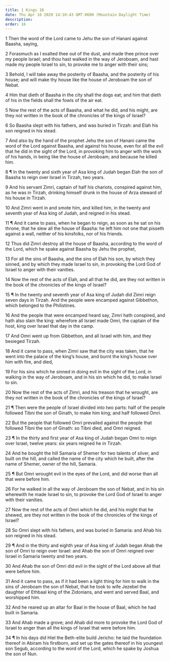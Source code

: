 ```yaml
---
title: 1 Kings 16
date: Thu Apr 16 2020 14:10:43 GMT-0600 (Mountain Daylight Time)
description: 
order: 16
---
```


<p>
  1 Then the word of the Lord came to Jehu the son of Hanani against Baasha,
  saying,
</p>
<p>
  2 Forasmuch as I exalted thee out of the dust, and made thee prince over my
  people Israel; and thou hast walked in the way of Jeroboam, and hast made my
  people Israel to sin, to provoke me to anger with their sins;
</p>
<p>
  3 Behold, I will take away the posterity of Baasha, and the posterity of his
  house; and will make thy house like the house of Jeroboam the son of Nebat.
</p>
<p>
  4 Him that dieth of Baasha in the city shall the dogs eat; and him that dieth
  of his in the fields shall the fowls of the air eat.
</p>
<p>
  5 Now the rest of the acts of Baasha, and what he did, and his might, are they
  not written in the book of the chronicles of the kings of Israel?
</p>
<p>
  6 So Baasha slept with his fathers, and was buried in Tirzah: and Elah his son
  reigned in his stead.
</p>
<p>
  7 And also by the hand of the prophet Jehu the son of Hanani came the word of
  the Lord against Baasha, and against his house, even for all the evil that he
  did in the sight of the Lord, in provoking him to anger with the work of his
  hands, in being like the house of Jeroboam; and because he killed him.
</p>
<p>
  8 &#xB6; In the twenty and sixth year of Asa king of Judah began Elah the son
  of Baasha to reign over Israel in Tirzah, two years.
</p>
<p>
  9 And his servant Zimri, captain of half his chariots, conspired against him,
  as he was in Tirzah, drinking himself drunk in the house of Arza steward of
  his house in Tirzah.
</p>
<p>
  10 And Zimri went in and smote him, and killed him, in the twenty and seventh
  year of Asa king of Judah, and reigned in his stead.
</p>
<p>
  11 &#xB6; And it came to pass, when he began to reign, as soon as he sat on
  his throne, that he slew all the house of Baasha: he left him not one that
  pisseth against a wall, neither of his kinsfolks, nor of his friends.
</p>
<p>
  12 Thus did Zimri destroy all the house of Baasha, according to the word of
  the Lord, which he spake against Baasha by Jehu the prophet,
</p>
<p>
  13 For all the sins of Baasha, and the sins of Elah his son, by which they
  sinned, and by which they made Israel to sin, in provoking the Lord God of
  Israel to anger with their vanities.
</p>
<p>
  14 Now the rest of the acts of Elah, and all that he did, are they not written
  in the book of the chronicles of the kings of Israel?
</p>
<p>
  15 &#xB6; In the twenty and seventh year of Asa king of Judah did Zimri reign
  seven days in Tirzah. And the people were encamped against Gibbethon, which
  belonged to the Philistines.
</p>
<p>
  16 And the people that were encamped heard say, Zimri hath conspired, and hath
  also slain the king: wherefore all Israel made Omri, the captain of the host,
  king over Israel that day in the camp.
</p>
<p>
  17 And Omri went up from Gibbethon, and all Israel with him, and they besieged
  Tirzah.
</p>
<p>
  18 And it came to pass, when Zimri saw that the city was taken, that he went
  into the palace of the king&#x2019;s house, and burnt the king&#x2019;s house
  over him with fire, and died,
</p>
<p>
  19 For his sins which he sinned in doing evil in the sight of the Lord, in
  walking in the way of Jeroboam, and in his sin which he did, to make Israel to
  sin.
</p>
<span></span>
<p>
  20 Now the rest of the acts of Zimri, and his treason that he wrought, are
  they not written in the book of the chronicles of the kings of Israel?
</p>
<p>
  21 &#xB6; Then were the people of Israel divided into two parts: half of the
  people followed Tibni the son of Ginath, to make him king; and half followed
  Omri.
</p>
<p>
  22 But the people that followed Omri prevailed against the people that
  followed Tibni the son of Ginath: so Tibni died, and Omri reigned.
</p>
<p>
  23 &#xB6; In the thirty and first year of Asa king of Judah began Omri to
  reign over Israel, twelve years: six years reigned he in Tirzah.
</p>
<p>
  24 And he bought the hill Samaria of Shemer for two talents of silver, and
  built on the hill, and called the name of the city which he built, after the
  name of Shemer, owner of the hill, Samaria.
</p>
<p>
  25 &#xB6; But Omri wrought evil in the eyes of the Lord, and did worse than
  all that were before him.
</p>
<p>
  26 For he walked in all the way of Jeroboam the son of Nebat, and in his sin
  wherewith he made Israel to sin, to provoke the Lord God of Israel to anger
  with their vanities.
</p>
<p>
  27 Now the rest of the acts of Omri which he did, and his might that he
  shewed, are they not written in the book of the chronicles of the kings of
  Israel?
</p>
<p>
  28 So Omri slept with his fathers, and was buried in Samaria: and Ahab his son
  reigned in his stead.
</p>
<p>
  29 &#xB6; And in the thirty and eighth year of Asa king of Judah began Ahab
  the son of Omri to reign over Israel: and Ahab the son of Omri reigned over
  Israel in Samaria twenty and two years.
</p>
<p>
  30 And Ahab the son of Omri did evil in the sight of the Lord above all that
  were before him.
</p>
<p>
  31 And it came to pass, as if it had been a light thing for him to walk in the
  sins of Jeroboam the son of Nebat, that he took to wife Jezebel the daughter
  of Ethbaal king of the Zidonians, and went and served Baal, and worshipped
  him.
</p>
<p>
  32 And he reared up an altar for Baal in the house of Baal, which he had built
  in Samaria.
</p>
<p>
  33 And Ahab made a grove; and Ahab did more to provoke the Lord God of Israel
  to anger than all the kings of Israel that were before him.
</p>
<p>
  34 &#xB6; In his days did Hiel the Beth-elite build Jericho: he laid the
  foundation thereof in Abiram his firstborn, and set up the gates thereof in
  his youngest son Segub, according to the word of the Lord, which he spake by
  Joshua the son of Nun.
</p>
